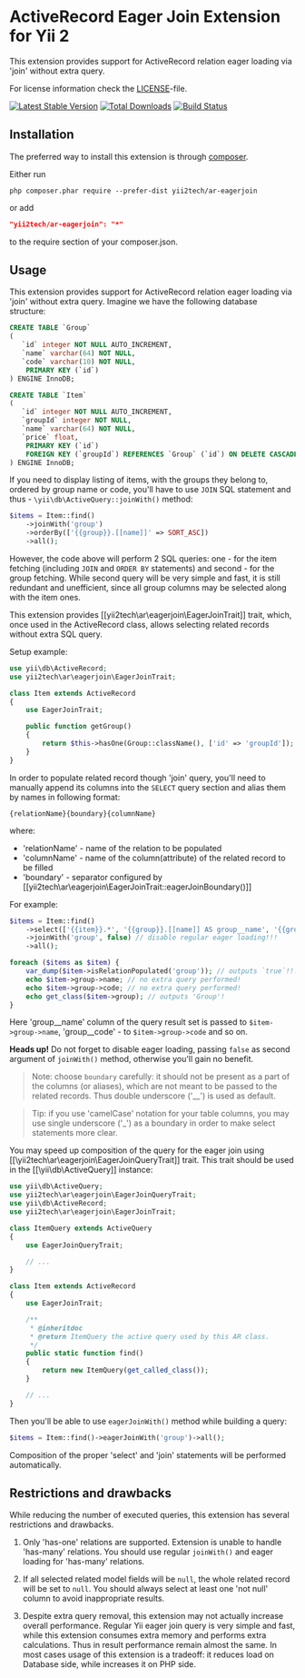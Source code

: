 ActiveRecord Eager Join Extension for Yii 2
===========================================

This extension provides support for ActiveRecord relation eager loading via 'join' without extra query.

For license information check the [LICENSE](LICENSE.md)-file.

[![Latest Stable Version](https://poser.pugx.org/yii2tech/ar-eagerjoin/v/stable.png)](https://packagist.org/packages/yii2tech/ar-eagerjoin)
[![Total Downloads](https://poser.pugx.org/yii2tech/ar-eagerjoin/downloads.png)](https://packagist.org/packages/yii2tech/ar-eagerjoin)
[![Build Status](https://travis-ci.org/yii2tech/ar-eagerjoin.svg?branch=master)](https://travis-ci.org/yii2tech/ar-eagerjoin)


Installation
------------

The preferred way to install this extension is through [composer](http://getcomposer.org/download/).

Either run

```
php composer.phar require --prefer-dist yii2tech/ar-eagerjoin
```

or add

```json
"yii2tech/ar-eagerjoin": "*"
```

to the require section of your composer.json.


Usage
-----

This extension provides support for ActiveRecord relation eager loading via 'join' without extra query.
Imagine we have the following database structure:

```sql
CREATE TABLE `Group`
(
   `id` integer NOT NULL AUTO_INCREMENT,
   `name` varchar(64) NOT NULL,
   `code` varchar(10) NOT NULL,
    PRIMARY KEY (`id`)
) ENGINE InnoDB;

CREATE TABLE `Item`
(
   `id` integer NOT NULL AUTO_INCREMENT,
   `groupId` integer NOT NULL,
   `name` varchar(64) NOT NULL,
   `price` float,
    PRIMARY KEY (`id`)
    FOREIGN KEY (`groupId`) REFERENCES `Group` (`id`) ON DELETE CASCADE ON UPDATE CASCADE,
) ENGINE InnoDB;
```

If you need to display listing of items, with the groups they belong to, ordered by group name or code,
you'll have to use `JOIN` SQL statement and thus - `\yii\db\ActiveQuery::joinWith()` method:

```php
$items = Item::find()
    ->joinWith('group')
    ->orderBy(['{{group}}.[[name]]' => SORT_ASC])
    ->all();
```

However, the code above will perform 2 SQL queries: one - for the item fetching (including `JOIN` and
`ORDER BY` statements) and second - for the group fetching. While second query will be very simple and fast,
it is still redundant and unefficient, since all group columns may be selected along with the item ones.

This extension provides [[yii2tech\ar\eagerjoin\EagerJoinTrait]] trait, which, once used in the
ActiveRecord class, allows selecting related records without extra SQL query.

Setup example:

```php
use yii\db\ActiveRecord;
use yii2tech\ar\eagerjoin\EagerJoinTrait;

class Item extends ActiveRecord
{
    use EagerJoinTrait;

    public function getGroup()
    {
        return $this->hasOne(Group::className(), ['id' => 'groupId']);
    }
}
```

In order to populate related record though 'join' query, you'll need to manually append its columns
into the `SELECT` query section and alias them by names in following format:

```
{relationName}{boundary}{columnName}
```

where:

 - 'relationName' - name of the relation to be populated
 - 'columnName' - name of the column(attribute) of the related record to be filled
 - 'boundary' - separator configured by [[yii2tech\ar\eagerjoin\EagerJoinTrait::eagerJoinBoundary()]]

For example:

```php
$items = Item::find()
    ->select(['{{item}}.*', '{{group}}.[[name]] AS group__name', '{{group}}.[[code]] AS group__code'])
    ->joinWith('group', false) // disable regular eager loading!!!
    ->all();

foreach ($items as $item) {
    var_dump($item->isRelationPopulated('group')); // outputs `true`!!!
    echo $item->group->name; // no extra query performed!
    echo $item->group->code; // no extra query performed!
    echo get_class($item->group); // outputs 'Group'!
}
```

Here 'group__name' column of the query result set is passed to `$item->group->name`, 'group__code' -
to `$item->group->code` and so on.

**Heads up!** Do not forget to disable eager loading, passing `false` as second argument of `joinWith()`
method, otherwise you'll gain no benefit.

> Note: choose `boundary` carefully: it should not be present as a part of the columns (or aliases), which
  are not meant to be passed to the related records. Thus double underscore ('__') is used as default.

> Tip: if you use 'camelCase' notation for your table columns, you may use single underscore ('_') as a
  boundary in order to make select statements more clear.

You may speed up composition of the query for the eager join using [[\yii2tech\ar\eagerjoin\EagerJoinQueryTrait]] trait.
This trait should be used in the [[\yii\db\ActiveQuery]] instance:

```php
use yii\db\ActiveQuery;
use yii2tech\ar\eagerjoin\EagerJoinQueryTrait;
use yii\db\ActiveRecord;
use yii2tech\ar\eagerjoin\EagerJoinTrait;

class ItemQuery extends ActiveQuery
{
    use EagerJoinQueryTrait;

    // ...
}

class Item extends ActiveRecord
{
    use EagerJoinTrait;

    /**
     * @inheritdoc
     * @return ItemQuery the active query used by this AR class.
     */
    public static function find()
    {
        return new ItemQuery(get_called_class());
    }

    // ...
}
```

Then you'll be able to use `eagerJoinWith()` method while building a query:

```php
$items = Item::find()->eagerJoinWith('group')->all();
```

Composition of the proper 'select' and 'join' statements will be performed automatically.


## Restrictions and drawbacks <span id="restrictions-and-drawbacks"></span>

While reducing the number of executed queries, this extension has several restrictions and drawbacks.

1) Only 'has-one' relations are supported. Extension is unable to handle 'has-many' relations.
You should use regular `joinWith()` and eager loading for 'has-many' relations.

2) If all selected related model fields will be `null`, the whole related record will be set to `null`.
You should always select at least one 'not null' column to avoid inappropriate results.

3) Despite extra query removal, this extension may not actually increase overall performance.
Regular Yii eager join query is very simple and fast, while this extension consumes extra memory and performs
extra calculations. Thus in result performance remain almost the same. In most cases usage of this extension is
a tradeoff: it reduces load on Database side, while increases it on PHP side.

